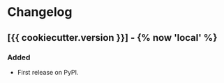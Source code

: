 # Changelog

## [{{ cookiecutter.version }}] - {% now 'local' %}
### Added
- First release on PyPI.
